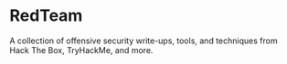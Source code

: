 # RedTeam
A collection of offensive security write-ups, tools, and techniques from Hack The Box, TryHackMe, and more.

